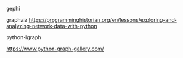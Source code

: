 
gephi

graphviz
https://programminghistorian.org/en/lessons/exploring-and-analyzing-network-data-with-python

python-igraph

https://www.python-graph-gallery.com/
